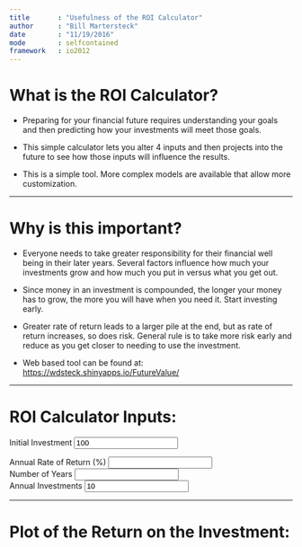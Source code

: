 ```yaml
---
title       : "Usefulness of the ROI Calculator"
author      : "Bill Martersteck"
date        : "11/19/2016"
mode        : selfcontained
framework   : io2012
---
```


# What is the ROI Calculator?

- Preparing for your financial future requires understanding your goals
and then predicting
how your investments will meet those goals.

- This simple calculator lets you alter 4 inputs
and then projects into the future
to see how those inputs will influence the results.

- This is a simple tool. More complex models are available
that allow more customization.

---

# Why is this important?

- Everyone needs to take greater responsibility for their
financial well being in their later years. Several factors influence
how much your investments grow and how much you put in versus what you get out.

- Since money in an investment is compounded, the longer your money has to grow, the more you will have when you need it. Start investing early.

- Greater rate of return leads to a larger pile at the end, but as rate of return increases, so does risk. General rule is to take more risk early and reduce as you get closer to needing to use the investment.

- Web based tool can be found at: https://wdsteck.shinyapps.io/FutureValue/

---

# ROI Calculator Inputs:



<!--html_preserve--><div class="form-group shiny-input-container">
<label for="presVal">Initial Investment</label>
<input id="presVal" type="number" class="form-control" value="100" min="0"/>
</div><!--/html_preserve--><!--html_preserve--><div class="form-group shiny-input-container">
<label class="control-label" for="rate">Annual Rate of Return (%)</label>
<input class="js-range-slider" id="rate" data-min="0" data-max="20" data-from="5" data-step="0.5" data-grid="1" data-grid-num="10" data-grid-snap="false" data-keyboard="true" data-keyboard-step="2.5" data-drag-interval="true" data-data-type="number" data-prettify-separator=","/>
</div><!--/html_preserve--><!--html_preserve--><div class="form-group shiny-input-container">
<label class="control-label" for="num">Number of Years</label>
<input class="js-range-slider" id="num" data-min="0" data-max="50" data-from="10" data-step="1" data-grid="1" data-grid-num="10" data-grid-snap="false" data-keyboard="true" data-keyboard-step="2" data-drag-interval="true" data-data-type="number" data-prettify-separator=","/>
</div><!--/html_preserve--><!--html_preserve--><div class="form-group shiny-input-container">
<label for="contrib">Annual Investments</label>
<input id="contrib" type="number" class="form-control" value="10" min="0"/>
</div><!--/html_preserve-->

---

# Plot of the Return on the Investment: 

<!--html_preserve--><div id="out86c24dbcb417f29c" style="width:100%; height:400px; " class="plotly html-widget html-widget-output"></div><!--/html_preserve-->
